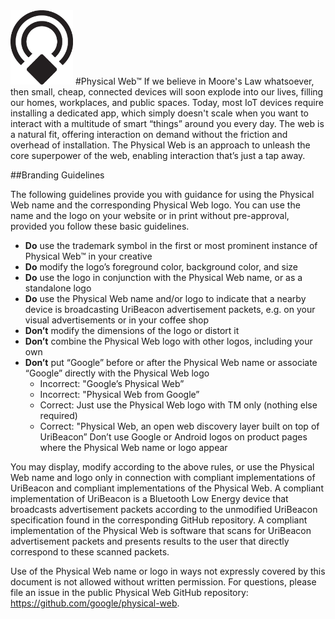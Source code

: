 
<img src="https://raw.githubusercontent.com/google/physical-web/master/documentation/images/logo/logo-black.png" width="100px">
#Physical Web™
If we believe in Moore's Law whatsoever, then small, cheap, connected devices will soon explode into our lives, filling our homes, workplaces, and public spaces. Today, most IoT devices require installing a dedicated app, which simply doesn't scale when you want to interact with a multitude of smart “things” around you every day. The web is a natural fit, offering interaction on demand without the friction and overhead of installation. The Physical Web is an approach to unleash the core superpower of the web, enabling interaction that’s just a tap away.


##Branding Guidelines

The following guidelines provide you with guidance for using the Physical Web name and the corresponding Physical Web logo. You can use the name and the logo on your website or in print without pre-approval, provided you follow these basic guidelines.

* **Do** use the trademark symbol in the first or most prominent instance of Physical Web™ in your creative
* **Do** modify the logo’s foreground color, background color, and size
* **Do** use the logo in conjunction with the Physical Web name, or as a standalone logo
* **Do** use the Physical Web name and/or logo to indicate that a nearby device is broadcasting UriBeacon advertisement packets, e.g. on your visual advertisements or in your coffee shop
* **Don’t** modify the dimensions of the logo or distort it
* **Don’t** combine the Physical Web logo with other logos, including your own
* **Don’t** put “Google” before or after the Physical Web name or associate “Google” directly with the Physical Web logo
    * Incorrect: "Google’s Physical Web”
    * Incorrect: "Physical Web from Google”
    * Correct: Just use the Physical Web logo with TM only (nothing else required)
    * Correct: "Physical Web, an open web discovery layer built on top of UriBeacon”
Don’t use Google or Android logos on product pages where the Physical Web name or logo appear

You may display, modify according to the above rules, or use the Physical Web name and logo only in connection with compliant implementations of UriBeacon and compliant implementations of the Physical Web. A compliant implementation of UriBeacon is a Bluetooth Low Energy device that broadcasts advertisement packets according to the unmodified UriBeacon specification found in the corresponding GitHub repository. A compliant implementation of the Physical Web is software that scans for UriBeacon advertisement packets and presents results to the user that directly correspond to these scanned packets.

Use of the Physical Web name or logo in ways not expressly covered by this document is not allowed without written permission. For questions, please file an issue in the public Physical Web GitHub repository: <https://github.com/google/physical-web>.


